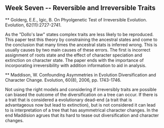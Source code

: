 ## Week Seven -- Reversible and Irreversible Traits

** Golderg, E.E., Igic, B. On Phyolgenetic Test of Irreversible Evolution. Evolution, 62(11):2727-2741.

As the "Dollo's law" states complex traits are less likely to be reproduced. This paper test this theory by constraining 
the ancestral states and come to the conclusion that many times the ancestral stats is inferred wrong. This is usually causes 
by two main causes of these errors. The first is incorrect assignment of roots state and the effect of character speciation and extinction on
character state. The paper ends with the importance of incorporating irreversibility with addition information to aid in analysis.  

** Maddison, W. Confounding Asymmetries in Evolution Diversification and Character Change. Evolution, 60(8), 2006, pp. 1743-1746.

Not using the right models and considering if irreversibly traits are possible can biased the outcome of the diversification on a tree can occur. 
If there is a trait that is considered a evolutionary dead-end (a trait that is advantageous now but lead to extinction), but is not considered 
it can lead to is interpretation of a tree that has asymmetrical character changes. In the end Maddision agrues that its hard to tease out diversification
and character changes. 

